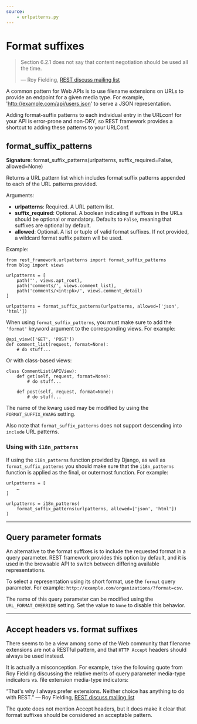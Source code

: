 ```yaml
---
source:
    - urlpatterns.py
---
```


# Format suffixes

> Section 6.2.1 does not say that content negotiation should be
used all the time.
>
> &mdash; Roy Fielding, [REST discuss mailing list][cite]

A common pattern for Web APIs is to use filename extensions on URLs to provide an endpoint for a given media type.  For example, 'http://example.com/api/users.json' to serve a JSON representation.

Adding format-suffix patterns to each individual entry in the URLconf for your API is error-prone and non-DRY, so REST framework provides a shortcut to adding these patterns to your URLConf.

## format_suffix_patterns

**Signature**: format_suffix_patterns(urlpatterns, suffix_required=False, allowed=None)

Returns a URL pattern list which includes format suffix patterns appended to each of the URL patterns provided.

Arguments:

* **urlpatterns**: Required.  A URL pattern list.
* **suffix_required**:  Optional.  A boolean indicating if suffixes in the URLs should be optional or mandatory.  Defaults to `False`, meaning that suffixes are optional by default.
* **allowed**:  Optional.  A list or tuple of valid format suffixes.  If not provided, a wildcard format suffix pattern will be used.

Example:

    from rest_framework.urlpatterns import format_suffix_patterns
    from blog import views

    urlpatterns = [
        path('', views.apt_root),
        path('comments/', views.comment_list),
        path('comments/<int:pk>/', views.comment_detail)
    ]

    urlpatterns = format_suffix_patterns(urlpatterns, allowed=['json', 'html'])

When using `format_suffix_patterns`, you must make sure to add the `'format'` keyword argument to the corresponding views.  For example:

    @api_view(['GET', 'POST'])
    def comment_list(request, format=None):
        # do stuff...

Or with class-based views:

    class CommentList(APIView):
        def get(self, request, format=None):
            # do stuff...

        def post(self, request, format=None):
            # do stuff...

The name of the kwarg used may be modified by using the `FORMAT_SUFFIX_KWARG` setting.

Also note that `format_suffix_patterns` does not support descending into `include` URL patterns.

### Using with `i18n_patterns`

If using the `i18n_patterns` function provided by Django, as well as `format_suffix_patterns` you should make sure that the `i18n_patterns` function is applied as the final, or outermost function. For example:

    urlpatterns = [
        …
    ]

    urlpatterns = i18n_patterns(
        format_suffix_patterns(urlpatterns, allowed=['json', 'html'])
    )

---

## Query parameter formats

An alternative to the format suffixes is to include the requested format in a query parameter. REST framework provides this option by default, and it is used in the browsable API to switch between differing available representations.

To select a representation using its short format, use the `format` query parameter. For example: `http://example.com/organizations/?format=csv`.

The name of this query parameter can be modified using the `URL_FORMAT_OVERRIDE` setting. Set the value to `None` to disable this behavior.

---

## Accept headers vs. format suffixes

There seems to be a view among some of the Web community that filename extensions are not a RESTful pattern, and that `HTTP Accept` headers should always be used instead.

It is actually a misconception.  For example, take the following quote from Roy Fielding discussing the relative merits of query parameter media-type indicators vs. file extension media-type indicators:

&ldquo;That's why I always prefer extensions.  Neither choice has anything to do with REST.&rdquo; &mdash; Roy Fielding, [REST discuss mailing list][cite2]

The quote does not mention Accept headers, but it does make it clear that format suffixes should be considered an acceptable pattern.

[cite]: http://tech.groups.yahoo.com/group/rest-discuss/message/5857
[cite2]: https://groups.yahoo.com/neo/groups/rest-discuss/conversations/topics/14844

